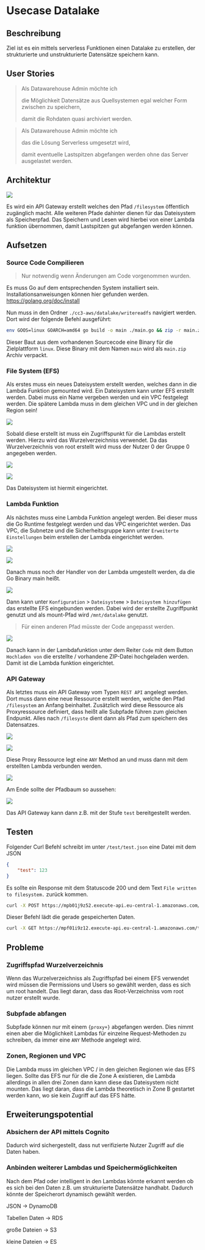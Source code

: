 # Usecase Datalake

## Beschreibung

Ziel ist es ein mittels serverless Funktionen einen Datalake zu erstellen, der strukturierte und unstrukturierte Datensätze speichern kann.

## User Stories

> Als Datawarehouse Admin möchte ich
>
> die Möglichkeit Datensätze aus Quellsystemen egal welcher Form zwischen zu speichern,
>
> damit die Rohdaten quasi archiviert werden.

> Als Datawarehouse Admin möchte ich
>
> das die Lösung Serverless umgesetzt wird,
>
> damit eventuelle Lastspitzen abgefangen werden ohne das Server ausgelastet werden.

## Architektur 

![](./images/cc-datalake.png)

Es wird ein API Gateway erstellt welches den Pfad `/filesystem` öffentlich zugänglich macht.
Alle weiteren Pfade dahinter dienen für das Dateisystem als Speicherpfad.
Das Speichern und Lesen wird hierbei von einer Lambda funktion übernommen, damit Lastspitzen gut abgefangen werden können.

## Aufsetzen

### Source Code Compilieren

> Nur notwendig wenn Änderungen am Code vorgenommen wurden.

Es muss Go auf dem entsprechenden System installiert sein.
Installationsanweisungen können hier gefunden werden.
https://golang.org/doc/install

Nun muss in den Ordner `./cc3-aws/datalake/writereadfs` navigiert werden.
Dort wird der folgende Befehl ausgeführt:

```bash
env GOOS=linux GOARCH=amd64 go build -o main ./main.go && zip -r main.zip main
```

Dieser Baut aus dem vorhandenen Sourcecode eine Binary für die Zielplattform `linux`.
Diese Binary mit dem Namen `main` wird als `main.zip` Archiv verpackt.

### File System (EFS)

Als erstes muss ein neues Dateisystem erstellt werden, welches dann in die Lambda Funktion gemounted wird.
Ein Dateisystem kann unter EFS erstellt werden.
Dabei muss ein Name vergeben werden und ein VPC festgelegt werden.
Die spätere Lambda muss in dem gleichen VPC und in der gleichen Region sein!

![](./images/efs_create.png)

Sobald diese erstellt ist muss ein Zugriffspunkt für die Lambdas erstellt werden.
Hierzu wird das Wurzelverzeichniss verwendet.
Da das Wurzelverzeichnis von root erstellt wird muss der Nutzer 0 der Gruppe 0 angegeben werden.

![](./images/efs_mountpoint.png)

![](./images/efs_mountpoint_per.png)

Das Dateisystem ist hiermit eingerichtet.

### Lambda Funktion

Als nächstes muss eine Lambda Funktion angelegt werden.
Bei dieser muss die Go Runtime festgelegt werden und das VPC eingerichtet werden.
Das VPC, die Subnetze und die Sicherheitsgruppe kann unter `Erweiterte Einstellungen` beim erstellen der Lambda eingerichtet werden.

![](./images/lambda_create.png)

![](./images/lambda_create_network.png)

Danach muss noch der Handler von der Lambda umgestellt werden, da die Go Binary main heißt.

![](./images/lambda_runtime.png)

Dann kann unter `Konfiguration` > `Dateisysteme` > `Dateisystem hinzufügen` das erstellte EFS eingebunden werden.
Dabei wird der erstellte Zugriffpunkt genutzt und als mount-Pfad wird `/mnt/datalake` genutzt.

> Für einen anderen Pfad müsste der Code angepasst werden.

![](./images/lambda_efs.png)

Danach kann in der Lambdafunktion unter dem Reiter `Code` mit dem Button `Hochladen von` die erstellte / vorhandene ZIP-Datei hochgeladen werden.
Damit ist die Lambda funktion eingerichtet.

### API Gateway 

Als letztes muss ein API Gateway vom Typen `REST API` angelegt werden.
Dort muss dann eine neue Ressource erstellt werden, welche den Pfad `/filesystem` an Anfang beinhaltet.
Zusätzlich wird diese Ressource als Proxyressource definiert, dass heißt alle Subpfade führen zum gleichen Endpunkt.
Alles nach `/filesyste` dient dann als Pfad zum speichern des Datensatzes.

![](./images/api_ressource.png)

![](./images/api_proxy.png)

Diese Proxy Ressource legt eine `ANY` Method an und muss dann mit dem erstellten Lambda verbunden werden.

![](./images/api_lambda.png)

Am Ende sollte der Pfadbaum so aussehen:

![](./images/api_tree.png)

Das API Gateway kann dann z.B. mit der Stufe `test` bereitgestellt werden.

## Testen

Folgender Curl Befehl schreibt im unter `/test/test.json` eine Datei mit dem JSON 

```json
{
    "test": 123
}
```

Es sollte ein Response mit dem Statuscode 200 und dem Text `File written to filesystem.` zurück kommen.

```bash
curl -X POST https://mpb01j9z52.execute-api.eu-central-1.amazonaws.com/test/filesystem/test/test.json -d {"test":123}
```

Dieser Befehl lädt die gerade gespeicherten Daten.

```bash
curl -X GET https://mpf01i9z12.execute-api.eu-central-1.amazonaws.com/test/filesystem/test/test.json
```

## Probleme 

### Zugriffspfad Wurzelverzeichnis

Wenn das Wurzelverzeichniss als Zugriffspfad bei einem EFS verwendet wird müssen die Permissions und Users so gewählt werden, dass es sich um root handelt.
Das liegt daran, dass das Root-Verzeichniss vom root nutzer erstellt wurde.

### Subpfade abfangen

Subpfade können nur mit einem `{proxy+}` abgefangen werden.
Dies nimmt einen aber die Möglichkeit Lambdas für einzelne Request-Methoden zu schreiben, da immer eine `ANY` Methode angelegt wird.

### Zonen, Regionen und VPC

Die Lambda muss im gleichen VPC / in den gleichen Regionen wie das EFS liegen.
Sollte das EFS nur für die die Zone A existieren, die Lambda allerdings in allen drei Zonen dann kann diese das Dateisystem nicht mounten.
Das liegt daran, dass die Lambda theoretisch in Zone B gestartet werden kann, wo sie kein Zugriff auf das EFS hätte.

## Erweiterungspotential

### Absichern der API mittels Cognito

Dadurch wird sichergestellt, dass nut verifizierte Nutzer Zugriff auf die Daten haben.

### Anbinden weiterer Lambdas und Speichermöglichkeiten

Nach dem Pfad oder intelligent in den Lambdas könnte erkannt werden ob es sich bei den Daten z.B. um strukturierte Datensätze handhabt.
Dadurch könnte der Speicherort dynamisch gewählt werden.

JSON -> DynamoDB

Tabellen Daten -> RDS

große Dateien -> S3

kleine Dateien -> ES
